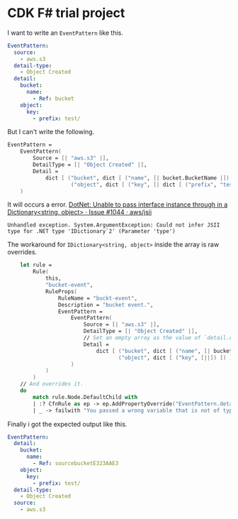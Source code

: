 # CDK F# trial project

I want to write an `EventPattern` like this.

```yaml
EventPattern:
  source:
    - aws.s3
  detail-type:
    - Object Created
  detail:
    bucket:
      name:
        - Ref: bucket
    object:
      key:
        - prefix: test/
```

But I can't write the following.

```fsharp
EventPattern =
    EventPattern(
        Source = [| "aws.s3" |],
        DetailType = [| "Object Created" |],
        Detail =
            dict [ ("bucket", dict [ ("name", [| bucket.BucketName |]) ])
                    ("object", dict [ ("key", [| dict [ ("prefix", "test/") ] |]) ]) ]
    )
```

It will occurs a error.
[DotNet: Unable to pass interface instance through in a Dictionary<string, object> · Issue #1044 · aws/jsii](https://github.com/aws/jsii/issues/1044)

```plaintext
Unhandled exception. System.ArgumentException: Could not infer JSII type for .NET type 'IDictionary`2' (Parameter 'type')
```

The workaround for `IDictionary<string, object>` inside the array is raw overrides.

```fsharp
    let rule =
        Rule(
            this,
            "bucket-event",
            RuleProps(
                RuleName = "buckt-event",
                Description = "bucket event.",
                EventPattern =
                    EventPattern(
                        Source = [| "aws.s3" |],
                        DetailType = [| "Object Created" |],
                        // Set an empty array as the value of `detail.object.key`.
                        Detail =
                            dict [ ("bucket", dict [ ("name", [| bucket.BucketName |]) ])
                                   ("object", dict [ ("key", [||]) ]) ]
                    )
            )
        )
    // And overrides it.
    do
        match rule.Node.DefaultChild with
        | :? CfnRule as ep -> ep.AddPropertyOverride("EventPattern.detail.object.key.0", dict [ "prefix", "test/" ])
        | _ -> failwith "You passed a wrong variable that is not of type CfnRule!"
```

Finally i got the expected output like this.

```yaml
EventPattern:
  detail:
    bucket:
      name:
        - Ref: sourcebucketE323AAE3
    object:
      key:
        - prefix: test/
  detail-type:
    - Object Created
  source:
    - aws.s3
```
